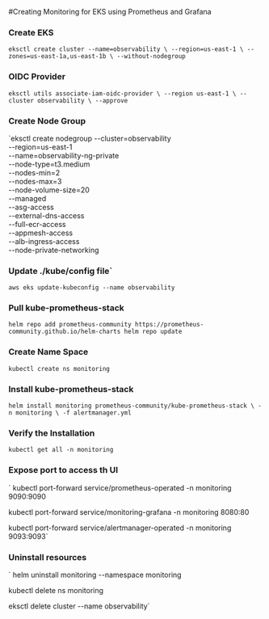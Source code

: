 #Creating Monitoring for EKS using Prometheus and Grafana


### Create EKS

`eksctl create cluster --name=observability \
                      --region=us-east-1 \
                      --zones=us-east-1a,us-east-1b \
                      --without-nodegroup`
                
### OIDC Provider

`eksctl utils associate-iam-oidc-provider \
    --region us-east-1 \
    --cluster observability \
    --approve`


### Create Node Group

`eksctl create nodegroup --cluster=observability \
                        --region=us-east-1 \
                        --name=observability-ng-private \
                        --node-type=t3.medium \
                        --nodes-min=2 \
                        --nodes-max=3 \
                        --node-volume-size=20 \
                        --managed \
                        --asg-access \
                        --external-dns-access \
                        --full-ecr-access \
                        --appmesh-access \
                        --alb-ingress-access \
                        --node-private-networking


### Update ./kube/config file`

`aws eks update-kubeconfig --name observability`


### Pull kube-prometheus-stack

`helm repo add prometheus-community https://prometheus-community.github.io/helm-charts
helm repo update`


### Create Name Space 

`kubectl create ns monitoring`


### Install kube-prometheus-stack

`helm install monitoring prometheus-community/kube-prometheus-stack \
-n monitoring \
-f alertmanager.yml`


### Verify the Installation

`kubectl get all -n monitoring`

### Expose port to access th UI
`
kubectl port-forward service/prometheus-operated -n monitoring 9090:9090

kubectl port-forward service/monitoring-grafana -n monitoring 8080:80

kubectl port-forward service/alertmanager-operated -n monitoring 9093:9093`


### Uninstall resources
`
helm uninstall monitoring --namespace monitoring

kubectl delete ns monitoring

eksctl delete cluster --name observability`